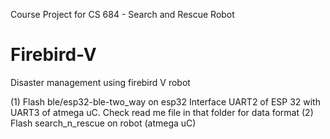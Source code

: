 Course Project for CS 684 - Search and Rescue Robot

# Firebird-V
Disaster management using firebird V robot 

(1) Flash ble/esp32-ble-two_way on esp32
    Interface UART2 of ESP 32 with UART3 of atmega uC.
    Check read me file in that folder for data format
(2) Flash search_n_rescue on robot (atmega uC)
